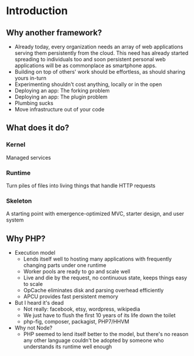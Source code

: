 # Introduction
## Why another framework?
- Already today, every organization needs an array of web applications serving them persistently from the cloud. This need has already started spreading to individuals too and soon persistent personal web applications will be as commonplace as smartphone apps.
- Building on top of others' work should be effortless, as should sharing yours in-turn
- Experimenting shouldn't cost anything, locally or in the open
- Deploying an app: The forking problem
- Deploying an app: The plugin problem
- Plumbing sucks
- Move infrastructure out of your code

## What does it do?
### Kernel
Managed services
### Runtime
Turn piles of files into living things that handle HTTP requests
### Skeleton
A starting point with emergence-optimized MVC, starter design, and user system

## Why PHP?
- Execution model
  - Lends itself well to hosting many applications with frequently changing parts under one runtime
  - Worker pools are ready to go and scale well
  - Live and die by the request, no continuous state, keeps things easy to scale
  - OpCache eliminates disk and parsing overhead efficiently
  - APCU provides fast persistent memory
- But I heard it's dead
  - Not really: facebook, etsy, wordpress, wikipedia
  - We just have to flush the first 10 years of its life down the toilet
  - php-fig, composer, packagist, PHP7/HHVM
- Why not Node?
  - PHP seemed to lend itself better to the model, but there's no reason any other language couldn't be adopted by someone who understands its runtime well enough
